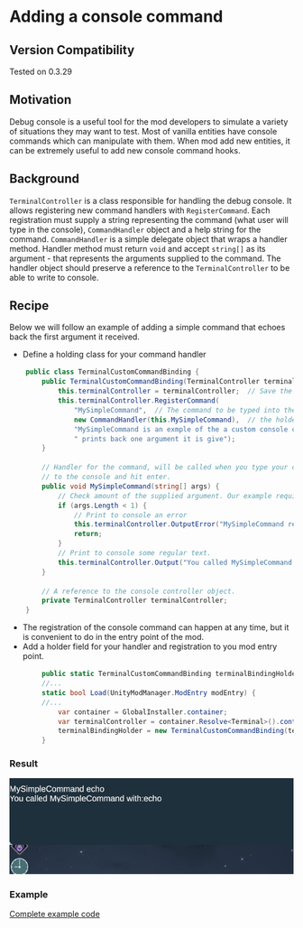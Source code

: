 # Adding a console command

## Version Compatibility

Tested on 0.3.29

## Motivation

Debug console is a useful tool for the mod developers to simulate a variety of
situations they may want to test. Most of vanilla entities have console commands
which can manipulate with them. When mod add new entities, it can be extremely
useful to add new console command hooks.

## Background

`TerminalController` is a class responsible for handling the debug console. It
allows registering new command handlers with `RegisterCommand`. Each
registration must supply a string representing the command (what user will type
in the console), `CommandHandler` object and a help string for the command.
`CommandHandler` is a simple delegate object that wraps a handler method.
Handler method must return `void` and accept `string[]` as its argument - that
represents the arguments supplied to the command. The handler object should
preserve a reference to the `TerminalController` to be able to write to console.

## Recipe

Below we will follow an example of adding a simple command that echoes back the
first argument it received.

* Define a holding class for your command handler

```C#
    public class TerminalCustomCommandBinding {
        public TerminalCustomCommandBinding(TerminalController terminalController) {
            this.terminalController = terminalController;  // Save the reference to the controller
            this.terminalController.RegisterCommand(
                "MySimpleCommand",  // The command to be typed into the console
                new CommandHandler(this.MySimpleCommand),  // the holder object for the command handler
                "MySimpleCommand is an exmple of the a custom console command," +  // Help string
                " prints back one argument it is give");
        }

        // Handler for the command, will be called when you type your command with arguments
        // to the console and hit enter.
        public void MySimpleCommand(string[] args) {
            // Check amount of the supplied argument. Our example require at least one argument
            if (args.Length < 1) {
                // Print to console an error
                this.terminalController.OutputError("MySimpleCommand requires one argument");
                return;
            }
            // Print to console some regular text.
            this.terminalController.Output("You called MySimpleCommand with: " + args[0]);
        }

        // A reference to the console controller object.
        private TerminalController terminalController;
    }
```

* The registration of the console command can happen at any time, but it is
  convenient to do in the entry point of the mod.
* Add a holder field for your handler and registration to you mod entry point.

```C#
        public static TerminalCustomCommandBinding terminalBindingHolder;
        //...
        static bool Load(UnityModManager.ModEntry modEntry) {
        //...
            var container = GlobalInstaller.container;
            var terminalController = container.Resolve<Terminal>().controller;
            terminalBindingHolder = new TerminalCustomCommandBinding(terminalController);
        }
```

### Result

![image](result.png)

### Example

[Complete example code](src/ExampleConsoleCommand.cs)
